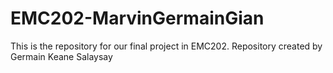 # EMC202-MarvinGermainGian
This is the repository for our final project in EMC202. Repository created by Germain Keane Salaysay

